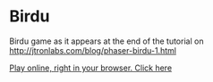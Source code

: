 # Birdu

Birdu game as it appears at the end of the tutorial on http://jtronlabs.com/blog/phaser-birdu-1.html

[Play online, right in your browser. Click here](https://jtronlabs.github.io/Birdu-Tutorial/dist)

